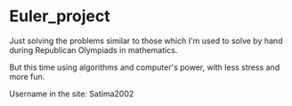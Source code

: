 # Euler_project
Just solving the problems similar to those which I'm used to solve by hand during Republican Olympiads in mathematics.

But this time using algorithms and computer's power, with less stress and more fun.

Username in the site: Satima2002

